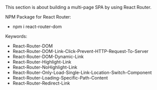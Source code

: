 This section is about building a multi-page SPA by using React Router.

NPM Package for React Router:
- npm i react-router-dom

Keywords:
- React-Router-DOM
- React-Router-DOM-Link-Click-Prevent-HTTP-Request-To-Server
- React-Router-DOM-Dynamic-Link
- React-Router-Highlight-Link
- React-Router-NoHighlight-Link
- React-Router-Only-Load-Single-Link-Location-Switch-Component
- React-Router-Loading-Specific-Path-Content
- React-Router-Redirect-Link